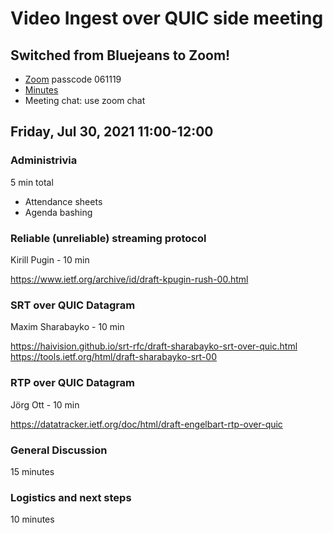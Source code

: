 # Video Ingest over QUIC side meeting

## Switched from Bluejeans to Zoom!

* [Zoom](https://fb.zoom.us/j/96613780902) passcode 061119
* [Minutes](https://codimd.ietf.org/W_IANtwnRLmYOkvfbQoOJA)
* Meeting chat: use zoom chat

## Friday, Jul 30, 2021  11:00-12:00

### Administrivia

5 min total

* Attendance sheets
* Agenda bashing

### Reliable (unreliable) streaming protocol

Kirill Pugin - 10 min

https://www.ietf.org/archive/id/draft-kpugin-rush-00.html

### SRT over QUIC Datagram

Maxim Sharabayko - 10 min

https://haivision.github.io/srt-rfc/draft-sharabayko-srt-over-quic.html
https://tools.ietf.org/html/draft-sharabayko-srt-00

### RTP over QUIC Datagram

Jörg Ott - 10 min

https://datatracker.ietf.org/doc/html/draft-engelbart-rtp-over-quic

### General Discussion

15 minutes

### Logistics and next steps

10 minutes
